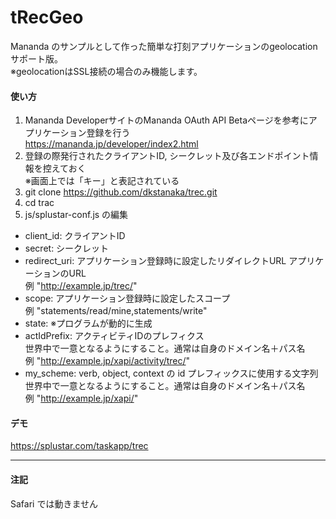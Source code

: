 # tRecGeo
Mananda のサンプルとして作った簡単な打刻アプリケーションのgeolocationサポート版。  
※geolocationはSSL接続の場合のみ機能します。

#### 使い方
1. Mananda DeveloperサイトのMananda OAuth API Betaページを参考にアプリケーション登録を行う  
<https://mananda.jp/developer/index2.html>
2. 登録の際発行されたクライアントID, シークレット及び各エンドポイント情報を控えておく  
※画面上では「キー」と表記されている
3. git clone https://github.com/dkstanaka/trec.git
4. cd trac
5. js/splustar-conf.js の編集  
 * client_id: クライアントID
 * secret: シークレット
 * redirect_uri: アプリケーション登録時に設定したリダイレクトURL
 アプリケーションのURL  
 例 "http://example.jp/trec/"
 * scope: アプリケーション登録時に設定したスコープ  
 例 "statements/read/mine,statements/write"  
 * state: ※プログラムが動的に生成
 * actIdPrefix: アクティビティIDのプレフィクス  
 世界中で一意となるようにすること。通常は自身のドメイン名＋パス名  
 例 "http://example.jp/xapi/activity/trec/"  
 * my_scheme: verb, object, context の id プレフィックスに使用する文字列
 世界中で一意となるようにすること。通常は自身のドメイン名＋パス名  
 例 "http://example.jp/xapi/"  

#### デモ
https://splustar.com/taskapp/trec

---
#### 注記
Safari では動きません
